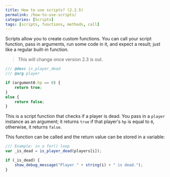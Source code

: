 ```yaml
---
title: How to use scripts? (2.2.5)
permalink: /how-to-use-scripts/
categories: [Scripts]
tags: [scripts, functions, methods, call]
---
```


Scripts allow you to create custom functions. You can call your script function, pass in arguments, run some code in it, and expect a result; just like a regular built-in function.

> This will change once version 2.3 is out.

```js
/// @desc is_player_dead
/// @arg player

if (argument0.hp == 0) {
    return true;
}
else {
    return false;
}
```

This is a script function that checks if a player is dead. You pass in a `player` instance as an argument; it returns `true` if that player's `hp` is equal to `0`, otherwise, it returns `false`.

This function can be called and the return value can be stored in a variable:

```js
/// Example: in a for() loop
var _is_dead = is_player_dead(players[i]);

if (_is_dead) {
    show_debug_message("Player " + string(i) + " is dead.");
}
```